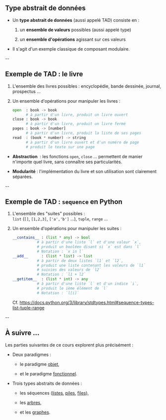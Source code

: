 ## Type abstrait de données
<!-- .element: style="margin-bottom: 5%;" -->

- Un **type abstrait de données** (aussi appelé TAD) consiste en :

	1. un **ensemble de valeurs** possibles (aussi appelé type)

	2. un **ensemble d'opérations** agissant sur ces valeurs

- Il s'agit d'un exemple classique de composant modulaire.

--

## Exemple de TAD : le livre

1. L'ensemble des livres possibles : encyclopédie, bande dessinée,
   journal, prospectus &hellip;

2. Un ensemble d'opérations pour manipuler les livres :

	```python
	open  : book -> book
		  # à partir d'un livre, produit un livre ouvert
	close : book -> book
		  # à partir d'un livre, produit un livre fermé
    pages : book -> [number]
	      # à partir d'un livre, produit la liste de ses pages
	read  : (book * number) -> string
	      # à partir d'un livre ouvert et d'un numéro de page
		  # produit le texte sur une page
	```

<!-- .element: style="list-style-type:'⇒ '" -->

- **Abstraction** &nbsp;: les fonctions `open`, `close` &hellip;
permettent de manier n'importe quel livre, sans connaître ses
particularités.

- **Modularité**&nbsp;: l'implémentation du livre et son utilisation sont
clairement séparées.


<!-- NB : la notation "&rarr;" ainsi que le verbe "produit" permettent de -->
<!-- dénoter à la fois un paradigme impératif et fonctionnel, selon que -->
<!-- l'on estime que l'on a un état avant / après ou un passage -->
<!-- paramètre / retour -->

--

## Exemple de TAD : `sequence`  en <span class="label">Python</span>


1. L'ensemble des "suites" possibles : <br/>
   `list` (`[]`, `[1,2,3]`, `['a','b']` &hellip;), `tuple`, `range` &hellip;
2. Un ensemble d'opérations pour manipuler les suites :

	```python
	__contains__ : (list * any) -> bool
               # à partir d'une liste `l` et d'une valeur `x`,
		       # produit un booléen disant si `x` est dans `l`
			   # Notation : `x in l`
    __add__      : (list * list) -> list
		       # à partir de deux listes `l1` et `l2`,
		       # produit une liste contenant les valeurs de `l1`
		       # suivies des valeurs de `l2`
			   # Notation : `l1 + l2`
    __getitem__  : (list * int) -> any
	           # à partir d'une liste `l` et d'un indice `i`,
		       # produit le ième élément de `l`
			   # Notation : `l[i]`
	```

	Cf. https://docs.python.org/3/library/stdtypes.html#sequence-types-list-tuple-range
	<!-- .element: class="x-small" -->

<!-- .element: style="list-style-type:'⇒ '" -->

--

## À suivre &hellip;

Les parties suivantes de ce cours explorent plus précisément&nbsp;:

- Deux paradigmes&nbsp;:

	* le paradigme <a href="#/object">objet</a>,

	* et le paradigme <a href="#/functional">fonctionnel</a>.

- Trois types abstraits de données&nbsp;:

	* les séquences (<a href="#/tad.listes">listes</a>, <a
      href="#/tad.piles">piles</a>, <a href="#/tad.files">files</a>),

	* les <a href="#/tree">arbres</a>,

	* et les <a href="#/graph">graphes</a>.
